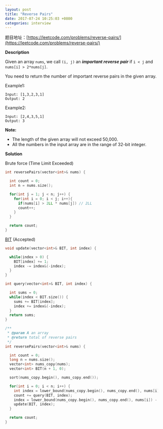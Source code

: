 ```yaml
---
layout: post
title: "Reverse Pairs"
date: 2017-07-24 10:25:03 +0800
categories: interview
---
```

题目地址：[https://leetcode.com/problems/reverse-pairs/](https://leetcode.com/problems/reverse-pairs/)

**Description**

Given an array ```nums```, we call ```(i, j)``` an <i>**important reverse pair**</i> if ```i < j``` and ```nums[i] > 2*nums[j]```.

You need to return the number of important reverse pairs in the given array.

Example1:
```
Input: [1,3,2,3,1]
Output: 2
```
Example2:
```
Input: [2,4,3,5,1]
Output: 3
```

**Note:**

- The length of the given array will not exceed 50,000.
- All the numbers in the input array are in the range of 32-bit integer.

**Solution**

Brute force (Time Limit Exceeded)

```c++
int reversePairs(vector<int>& nums) {

  int count = 0;
  int n = nums.size();

  for(int j = 1; j < n; j++) {
    for(int i = 0; i < j; i++){
      if(nums[i] > 2LL * nums[j]) // 2LL
      count++;
    }
  }

  return count;
}
```

[BIT](https://www.topcoder.com/community/data-science/data-science-tutorials/binary-indexed-trees/) (Accepted)

```c++
void update(vector<int>& BIT, int index) {

  while(index > 0) {
    BIT[index] += 1;
    index -= index&(-index);
  }
}

int query(vector<int>& BIT, int index) {

  int sums = 0;
  while(index < BIT.size()) {
    sums += BIT[index];
    index += index&(-index);
  }
  return sums;
}

/**
 * @param A an array
 * @return total of reverse pairs
 */
int reversePairs(vector<int>& nums) {

  int count = 0;
  long n = nums.size();
  vector<int> nums_copy(nums);
  vector<int> BIT(n + 1, 0);

  sort(nums_copy.begin(), nums_copy.end());

  for(int i = 0; i < n; i++) {
    int index = lower_bound(nums_copy.begin(), nums_copy.end(), nums[i] + 1) - nums_copy.begin() + 1;
    count += query(BIT, index);
    index = lower_bound(nums_copy.begin(), nums_copy.end(), nums[i]) - nums_copy.begin() + 1;
    update(BIT, index);
  }

  return count;
}
```

